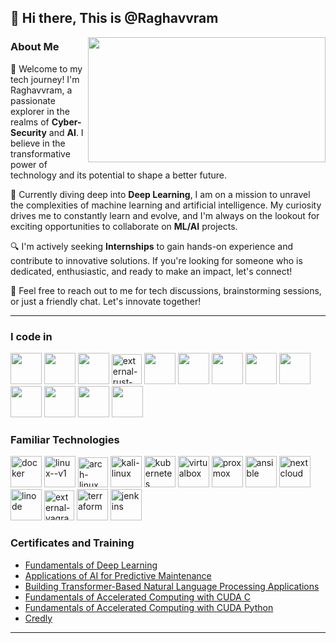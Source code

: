 ## 👋 Hi there, This is @Raghavvram
<img align="right" width="380" height="200" src="https://community.intel.com/t5/image/serverpage/image-id/40587i9B9A5439EB986A57?v=v2&whitelist-exif-data=Orientation%2CResolution%2COriginalDefaultFinalSize%2CCopyright">

### About Me
🌟 Welcome to my tech journey! I'm Raghavvram, a passionate explorer in the realms of **Cyber-Security** and **AI**. I believe in the transformative power of technology and its potential to shape a better future. 

🚀 Currently diving deep into **Deep Learning**, I am on a mission to unravel the complexities of machine learning and artificial intelligence. My curiosity drives me to constantly learn and evolve, and I'm always on the lookout for exciting opportunities to collaborate on **ML/AI** projects.

🔍 I'm actively seeking **Internships** to gain hands-on experience and contribute to innovative solutions. If you're looking for someone who is dedicated, enthusiastic, and ready to make an impact, let's connect!

💬 Feel free to reach out to me for tech discussions, brainstorming sessions, or just a friendly chat. Let's innovate together!

---

### I code in
<img height="50" width="50" src="https://img.icons8.com/color/48/000000/python.png" /> <img height="50" width="50" src="https://img.icons8.com/color/48/000000/c-programming.png" /> <img height="50" width="50" src="https://img.icons8.com/color/48/000000/java-coffee-cup-logo.png" /> <img width="48" height="48" src="https://img.icons8.com/external-tal-revivo-bold-tal-revivo/48/FA5252/external-rust-is-a-multi-paradigm-system-programming-language-logo-bold-tal-revivo.png" alt="external-rust-is-a-multi-paradigm-system-programming-language-logo-bold-tal-revivo"/> <img height="50" width="50" src="https://img.icons8.com/color/48/000000/html-5.png" /> <img height="50" width="50" src="https://img.icons8.com/color/48/000000/css3.png" /> <img height="50" width="50" src="https://img.icons8.com/color/48/000000/javascript.png"/> <img height="50" width="50" src="https://img.icons8.com/color/48/000000/react-native.png"/> <img height="50" width="50" src="https://img.icons8.com/color/48/000000/mysql-logo.png"/> <img height="50" width="50" src="https://img.icons8.com/color/48/000000/mongodb.png"/> <img height="50" width="50" src="https://img.icons8.com/color/48/000000/nodejs.png"/> <img height="50" width="50" src="https://img.icons8.com/color/48/000000/c-plus-plus-logo.png" /> <img height="50" width="50" src="https://img.icons8.com/color/48/000000/tensorflow.png"/> 

### Familiar Technologies

<img width="50" height="50" src="https://img.icons8.com/fluency/48/docker.png" alt="docker"/> <img width="50" height="50" src="https://img.icons8.com/color/48/linux--v1.png" alt="linux--v1"/> <img width="48" height="48" src="https://img.icons8.com/material-sharp/48/228BE6/arch-linux.png" alt="arch-linux"/> <img width="50" height="50" src="https://img.icons8.com/plasticine/100/kali-linux.png" alt="kali-linux"/> <img width="50" height="50" src="https://img.icons8.com/color/48/kubernetes.png" alt="kubernetes"/> <img width="50" height="50" src="https://img.icons8.com/color/48/virtualbox.png" alt="virtualbox"/> <img width="50" height="50" src="https://img.icons8.com/color/48/proxmox.png" alt="proxmox"/> <img width="50" height="50" src="https://img.icons8.com/color/48/ansible.png" alt="ansible"/> <img width="50" height="50" src="https://img.icons8.com/fluency/48/nextcloud.png" alt="nextcloud"/> <img width="50" height="50" src="https://img.icons8.com/color/48/linode.png" alt="linode"/> <img width="48" height="48" src="https://img.icons8.com/external-tal-revivo-shadow-tal-revivo/48/external-vagrant-an-open-source-software-product-for-building-and-maintaining-portable-virtual-software-logo-shadow-tal-revivo.png" alt="external-vagrant-an-open-source-software-product-for-building-and-maintaining-portable-virtual-software-logo-shadow-tal-revivo"/> <img width="50" height="50" src="https://img.icons8.com/color/48/terraform.png" alt="terraform"/> <img width="50" height="50" src="https://img.icons8.com/color/48/jenkins.png" alt="jenkins"/>


### Certificates and Training

- [Fundamentals of Deep Learning](https://learn.nvidia.com/certificates?id=x7gc1C9tR-mdSnrpQsyM1w)
- [Applications of AI for Predictive Maintenance](https://learn.nvidia.com/certificates?id=04pQI7KJQuy8PduoXxd9zQ)
- [Building Transformer-Based Natural Language Processing Applications](https://learn.nvidia.com/certificates?id=Hv3OeWo2Sw2y4NWwegHrvQ)
- [Fundamentals of Accelerated Computing with CUDA C](https://learn.nvidia.com/certificates?id=hSF92iLBRJ21b3wRf3bxOw)
- [Fundamentals of Accelerated Computing with CUDA Python](https://learn.nvidia.com/certificates?id=KY9tYl8PSsqBjx2wUTHeKA)
- [Credly](https://www.credly.com/users/raghavvram-j)

---
